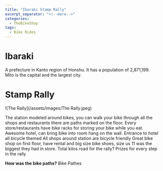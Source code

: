 ```yaml
---
title: "Ibaraki Stamp Rally"
excerpt_separator: "<!--more-->"
categories:
  - TheBikeShop
tags:
  - Bike Rides
---
```


# Ibaraki
A prefecture in Kanto region of Honshu. It has a population of 2,871,199. Mito is the capital and the largest city.

# Stamp Rally

![The Rally](/assets/images/The Rally.jpeg)

The station modeled around bikes, you can walk your bike through all the shops and restaurants there are paths marked on the floor. Every store/restaurants have bike racks for storing your bike while you eat. 
Awesome hotel, can bring bike into room hang on the wall.
Entrance to hotel all bicycle themed
All shops around station are bicycle friendly
Great bike shop on first floor, have rental and big size bike shoes, size us 11 was the biggest they had in store.
Total kilos road for the rally? 
Prizes for every step in the rally

**How was the bike paths?**
Bike Pathes
